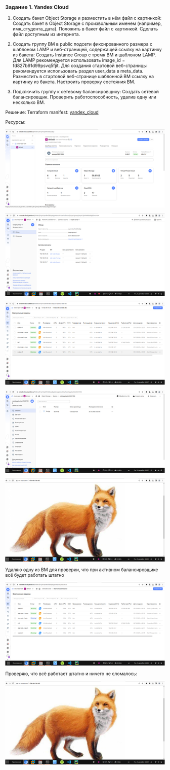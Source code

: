 ### Задание 1. Yandex Cloud

1. Создать бакет Object Storage и разместить в нём файл с картинкой:
Создать бакет в Object Storage с произвольным именем (например, имя_студента_дата).
Положить в бакет файл с картинкой.
Сделать файл доступным из интернета.

2. Создать группу ВМ в public подсети фиксированного размера с шаблоном LAMP и веб-страницей, содержащей ссылку на картинку из бакета:
Создать Instance Group с тремя ВМ и шаблоном LAMP. Для LAMP рекомендуется использовать image_id = fd827b91d99psvq5fjit.
Для создания стартовой веб-страницы рекомендуется использовать раздел user_data в meta_data.
Разместить в стартовой веб-странице шаблонной ВМ ссылку на картинку из бакета.
Настроить проверку состояния ВМ.

3. Подключить группу к сетевому балансировщику:
Создать сетевой балансировщик.
Проверить работоспособность, удалив одну или несколько ВМ.

Решение:
Terraform manifest: [yandex_cloud](https://github.com/george25031996/cloud_pro-netology/tree/main/2.0/yandex_cloud) 

Ресурсы:

![Скрин 1](./images/1.png)

![Скрин 2](./images/2.png)

![Скрин 3](./images/3.png)

![Скрин 4](./images/4.png)

![Скрин 6](./images/6.png)

Удаляю одну из ВМ для проверки, что при активном балансировщике всё будет работать штатно

![Скрин 7](./images/7.png)

Проверяю, что всё работает штатно и ничего не сломалось:

![Скрин 8](./images/8.png)
